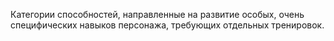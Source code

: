 Категории способностей, направленные на развитие особых, очень специфических навыков персонажа, требующих отдельных тренировок. 